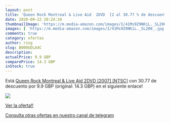 ```yaml
---
layout: post
title: 'Queen Rock Montreal & Live Aid  2DVD  [2 al 30.77 % de descuento'
date: 2020-09-22 20:24:34
thumbnailImage: 'https://m.media-amazon.com/images/I/41Ms9Z9NKiL._SL200_.jpg'
images: [ 'https://m.media-amazon.com/images/I/41Ms9Z9NKiL._SL200_.jpg' ]
comments: true
category: ofertas
author: ring
slug: B000UDLA4C
description:
actualPrice: 9.9 GBP
comparePrice: 14.3 GBP
inStock: true
---
```


Está [Queen Rock Montreal & Live Aid  2DVD  [2007] [NTSC]](https://www.amazon.com/dp/B000UDLA4C/?tag=redken08-20) con 30.77 de descuento por 9.9 GBP (original: 14.3 GBP) en el siguiente enlace!

[![](https://m.media-amazon.com/images/I/41Ms9Z9NKiL._SL200_.jpg)](https://www.amazon.com/dp/B000UDLA4C/?tag=redken08-20)

[Ver la oferta!!](https://www.amazon.com/dp/B000UDLA4C/?tag=redken08-20)

[Consulta otras ofertas en nuestro canal de telegram](https://t.me/s/ofertas25)
